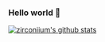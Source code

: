 ### Hello world 👋

[![zirconiium's github stats](https://github-readme-stats.vercel.app/api?username=zirconiium)](https://github.com/anuraghazra/github-readme-stats)
